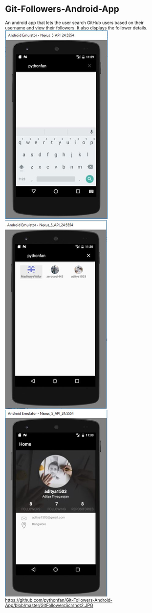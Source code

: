 # Git-Followers-Android-App
An android app that lets the user search GitHub users based on their username and view their followers. It also displays the follower details.
![Search by username](/GitFollowersScrshot2.JPG?raw=true "Search by username")
![Display followers](/GitFollowersScrshot3.jpg?raw=true "Search by username")
![Display follower details](/GitFollowersScrshot4.jpg?raw=true "Search by username")
https://github.com/pythonfan/Git-Followers-Android-App/blob/master/GitFollowersScrshot2.JPG
